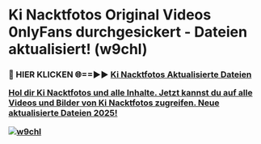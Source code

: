 # Ki Nacktfotos Original Videos 0nlyFans durchgesickert - Dateien aktualisiert! (w9chl)

<h3>🔴 HIER KLICKEN 🌐==►► <a href="https://tinyurl.com/h6vf6nb8" rel="nofollow">Ki Nacktfotos Aktualisierte Dateien

Hol dir Ki Nacktfotos und alle Inhalte. Jetzt kannst du auf alle Videos und Bilder von Ki Nacktfotos zugreifen. Neue aktualisierte Dateien 2025!

[![w9chl](https://i.imgur.com/sD4kR3V.gif)](https://tinyurl.com/h6vf6nb8)
